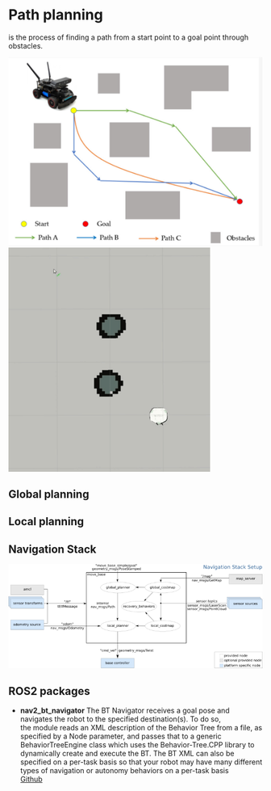 # Path planning 
is the process of finding a path from a start point to a goal point through obstacles. 

<img src="../images/path_planning.png" alt="Path planning">

<img src="../images/navigation.gif" alt="Path planning" width="400">  

## Global planning


## Local planning


## Navigation Stack

<img src="../images/nav2_stack.png" alt="Nav2 stack">  

## ROS2 packages
- **nav2_bt_navigator**
  The BT Navigator receives a goal pose and navigates the robot to the specified destination(s). To do so,  
  the module reads an XML description of the Behavior Tree from a  file, as specified by a Node parameter, and passes that to a generic  
  BehaviorTreeEngine class which uses the Behavior-Tree.CPP library to dynamically create and execute the BT. The BT XML can also be  
  specified on a per-task basis so that your robot may have many different types of navigation or autonomy behaviors on a per-task basis  
  [Github](https://github.com/ros-planning/navigation2/tree/main/nav2_bt_navigator)  